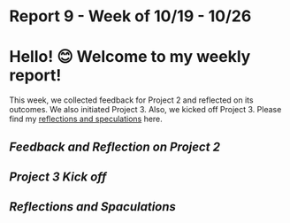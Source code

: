 # Report 9 - Week of 10/19 - 10/26

# Hello! 😊 Welcome to my weekly report!
This week, we collected feedback for Project 2 and reflected on its outcomes. We also initiated Project 3. Also, we kicked off Project 3. Please find my [reflections and speculations](https://github.com/Berkeley-MDes/tdf-fa23-Yukihan528/blob/main/weekly%20report/Report%208%20-%20Week%20of%2010%2012%20-%2010%2019.md#reflections-and-speculations) here.

## *Feedback and Reflection on Project 2*

## *Project 3 Kick off*

## *Reflections and Spaculations*
